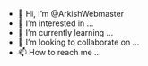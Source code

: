 - 👋 Hi, I’m @ArkishWebmaster
- 👀 I’m interested in ...
- 🌱 I’m currently learning ...
- 💞️ I’m looking to collaborate on ...
- 📫 How to reach me ...

<!---
ArkishWebmaster/ArkishWebmaster is a ✨ special ✨ repository because its `README.md` (this file) appears on your GitHub profile.
You can click the Preview link to take a look at your changes.
--->
